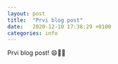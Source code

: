 ```yaml
---
layout: post
title:  "Prvi blog post"
date:   2020-12-10 17:38:29 +0100
categories: info
---
```

Prvi blog post! 😄🎉🎉



